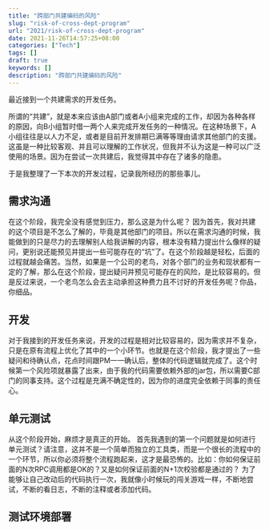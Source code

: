 ```yaml
---
title: "跨部门共建编码的风险"
slug: "risk-of-cross-dept-program"
url: "2021/risk-of-cross-dept-program"
date: 2021-11-26T14:57:25+08:00
categories: ["Tech"]
tags: []
draft: true
keywords: []
description: "跨部门共建编码的风险"
---
```


最近接到一个共建需求的开发任务。

所谓的“共建”，就是本来应该由A部门或者A小组来完成的工作，却因为各种各样的原因，向B小组暂时借一两个人来完成开发任务的一种情况。在这种场景下，A小组往往是以人力不足，或者是目前开发排期已满等等理由请求其他部门的支援。这虽是一种比较客观、并且可以理解的工作状况，但我并不认为这是一种可以广泛使用的场景。因为在尝试一次共建后，我觉得其中存在了诸多的隐患。

于是我整理了一下本次的开发过程，记录我所经历的那些事儿。

## 需求沟通
在这个阶段，我完全没有感觉到压力，那么这是为什么呢？
因为首先，我对共建的这个项目是不怎么了解的，毕竟是其他部门的项目。所以在需求沟通的时候，我能做到的只是尽力的去理解别人给我讲解的内容，根本没有精力提出什么像样的疑问，更别说还能预见并提出一些可能存在的“坑”了。在这个阶段越是轻松，后面的过程就越会痛苦。当然，如果是一个公司的老鸟，对各个部门的业务和现状都有一定的了解，那么在这个阶段，提出疑问并预见可能存在的风险，是比较容易的。但是反过来说，一个老鸟怎么会去主动承担这种费力且不讨好的开发任务呢？你品，你细品。

## 开发
对于我接到的开发任务来说，开发的过程是相对比较容易的，因为需求并不复杂，只是在原有流程上优化了其中的一个小环节。也就是在这个阶段，我才提出了一些疑问和待确认点，花点时间跟PM一一确认后，整体的代码逻辑就完成了。这个时候第一个风险项就暴露了出来，由于我的代码需要依赖外部的jar包，所以需要C部门的同事支持。这个过程是充满不确定性的，因为你的进度完全依赖于同事的责任心。

## 单元测试
从这个阶段开始，麻烦才是真正的开始。
首先我遇到的第一个问题就是如何进行单元测试？请注意，这并不是一个简单而独立的工具类，而是一个很长的流程中的一个环节，所以你必须将整个流程跑起来，这才是最恐怖的。比如：你如何保证前面的N次RPC调用都是OK的？又是如何保证前面的N+1次校验都是通过的？
为了能够让自己改动后的代码执行一次，我就像小时候玩的闯关游戏一样，不断地尝试，不断的看日志，不断的注释或者添加代码。

## 测试环境部署



